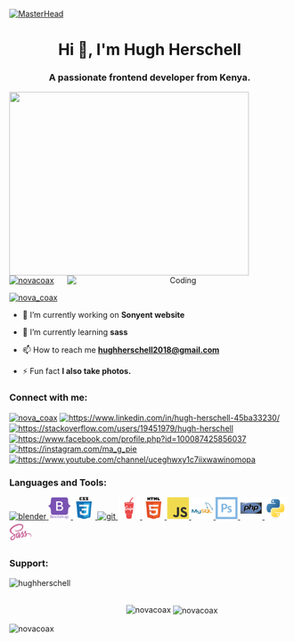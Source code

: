 [![MasterHead](https://camo.githubusercontent.com/48ec00ed4c84e771db4a1db90b56352923a8d644452a32b434d68e97006c9337/68747470733a2f2f63686b736b696c6c732e636f6d2f77702d636f6e74656e742f75706c6f6164732f323032302f30342f504e432d416e696d617465642d42616e6e6572732e676966)](https://github.com/NOVACOAX)
<h1 align="center">Hi 👋, I'm Hugh Herschell</h1>
<h3 align="center">A passionate frontend developer from Kenya.</h3>

<p align="center"><a href="https://wakatime.com/@MAgPIE">
  <img align="left" width="430" height="330" src="https://wakatime.com/share/@MAgPIE/814a521e-53f1-49ff-97a2-9424a47ee2be.svg" />
</a>
<img align="right" alt="Coding" width="400" src="https://cdn.dribbble.com/users/1162077/screenshots/3848914/programmer.gif">
</p>
<p align="left"> <a href="https://github.com/ryo-ma/github-profile-trophy"><img src="https://github-profile-trophy.vercel.app/?username=novacoax" alt="novacoax" /></a> </p>

<p align="left"> <a href="https://twitter.com/nova_coax" target="blank"><img src="https://img.shields.io/twitter/follow/nova_coax?logo=twitter&style=for-the-badge" alt="nova_coax" /></a> </p>

- 🔭 I’m currently working on **Sonyent website**

- 🌱 I’m currently learning **sass**

- 📫 How to reach me **hughherschell2018@gmail.com**

- ⚡ Fun fact **I also take photos.**

<h3 align="left">Connect with me:</h3>
<p align="left">
<a href="https://twitter.com/nova_coax" target="blank"><img align="center" src="https://raw.githubusercontent.com/rahuldkjain/github-profile-readme-generator/master/src/images/icons/Social/twitter.svg" alt="nova_coax" height="30" width="40" /></a>
<a href="https://linkedin.com/in/https://www.linkedin.com/in/hugh-herschell-45ba33230/" target="blank"><img align="center" src="https://raw.githubusercontent.com/rahuldkjain/github-profile-readme-generator/master/src/images/icons/Social/linked-in-alt.svg" alt="https://www.linkedin.com/in/hugh-herschell-45ba33230/" height="30" width="40" /></a>
<a href="https://stackoverflow.com/users/https://stackoverflow.com/users/19451979/hugh-herschell" target="blank"><img align="center" src="https://raw.githubusercontent.com/rahuldkjain/github-profile-readme-generator/master/src/images/icons/Social/stack-overflow.svg" alt="https://stackoverflow.com/users/19451979/hugh-herschell" height="30" width="40" /></a>
<a href="https://fb.com/https://www.facebook.com/profile.php?id=100087425856037" target="blank"><img align="center" src="https://raw.githubusercontent.com/rahuldkjain/github-profile-readme-generator/master/src/images/icons/Social/facebook.svg" alt="https://www.facebook.com/profile.php?id=100087425856037" height="30" width="40" /></a>
<a href="https://instagram.com/https://instagram.com/ma_g_pie" target="blank"><img align="center" src="https://raw.githubusercontent.com/rahuldkjain/github-profile-readme-generator/master/src/images/icons/Social/instagram.svg" alt="https://instagram.com/ma_g_pie" height="30" width="40" /></a>
<a href="https://www.youtube.com/c/https://www.youtube.com/channel/uceghwxy1c7iixwawinomopa" target="blank"><img align="center" src="https://raw.githubusercontent.com/rahuldkjain/github-profile-readme-generator/master/src/images/icons/Social/youtube.svg" alt="https://www.youtube.com/channel/uceghwxy1c7iixwawinomopa" height="30" width="40" /></a>
</p>

<h3 align="left">Languages and Tools:</h3>
<p align="left"> <a href="https://www.blender.org/" target="_blank" rel="noreferrer"> <img src="https://download.blender.org/branding/community/blender_community_badge_white.svg" alt="blender" width="40" height="40"/> </a> <a href="https://getbootstrap.com" target="_blank" rel="noreferrer"> <img src="https://raw.githubusercontent.com/devicons/devicon/master/icons/bootstrap/bootstrap-plain-wordmark.svg" alt="bootstrap" width="40" height="40"/> </a> <a href="https://www.w3schools.com/css/" target="_blank" rel="noreferrer"> <img src="https://raw.githubusercontent.com/devicons/devicon/master/icons/css3/css3-original-wordmark.svg" alt="css3" width="40" height="40"/> </a> <a href="https://git-scm.com/" target="_blank" rel="noreferrer"> <img src="https://www.vectorlogo.zone/logos/git-scm/git-scm-icon.svg" alt="git" width="40" height="40"/> </a> <a href="https://gulpjs.com" target="_blank" rel="noreferrer"> <img src="https://raw.githubusercontent.com/devicons/devicon/master/icons/gulp/gulp-plain.svg" alt="gulp" width="40" height="40"/> </a> <a href="https://www.w3.org/html/" target="_blank" rel="noreferrer"> <img src="https://raw.githubusercontent.com/devicons/devicon/master/icons/html5/html5-original-wordmark.svg" alt="html5" width="40" height="40"/> </a> <a href="https://developer.mozilla.org/en-US/docs/Web/JavaScript" target="_blank" rel="noreferrer"> <img src="https://raw.githubusercontent.com/devicons/devicon/master/icons/javascript/javascript-original.svg" alt="javascript" width="40" height="40"/> </a> <a href="https://www.mysql.com/" target="_blank" rel="noreferrer"> <img src="https://raw.githubusercontent.com/devicons/devicon/master/icons/mysql/mysql-original-wordmark.svg" alt="mysql" width="40" height="40"/> </a> <a href="https://www.photoshop.com/en" target="_blank" rel="noreferrer"> <img src="https://raw.githubusercontent.com/devicons/devicon/master/icons/photoshop/photoshop-line.svg" alt="photoshop" width="40" height="40"/> </a> <a href="https://www.php.net" target="_blank" rel="noreferrer"> <img src="https://raw.githubusercontent.com/devicons/devicon/master/icons/php/php-original.svg" alt="php" width="40" height="40"/> </a> <a href="https://www.python.org" target="_blank" rel="noreferrer"> <img src="https://raw.githubusercontent.com/devicons/devicon/master/icons/python/python-original.svg" alt="python" width="40" height="40"/> </a> <a href="https://sass-lang.com" target="_blank" rel="noreferrer"> <img src="https://raw.githubusercontent.com/devicons/devicon/master/icons/sass/sass-original.svg" alt="sass" width="40" height="40"/> </a> </p>


<h3 align="left">Support:</h3>
<p><a href="https://www.buymeacoffee.com/hughherschell"> <img align="left" src="https://cdn.buymeacoffee.com/buttons/v2/default-yellow.png" height="50" width="210" alt="hughherschell" /></a></p><br><br>


<p><img align="left" src="https://github-readme-stats.vercel.app/api/top-langs?username=novacoax&show_icons=true&locale=en&layout=compact" alt="novacoax" /></p>

<p>&nbsp;<img align="center" src="https://github-readme-stats.vercel.app/api?username=novacoax&show_icons=true&locale=en" alt="novacoax" /></p>

<p><img align="center" src="https://github-readme-streak-stats.herokuapp.com/?user=novacoax&" alt="novacoax" /></p>


